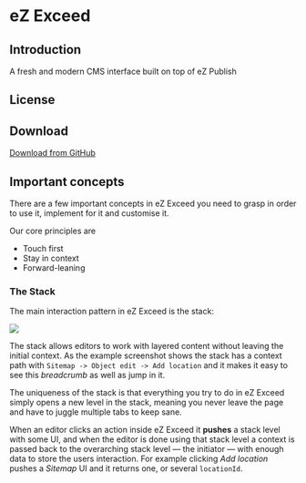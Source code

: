 eZ Exceed
=========

## <a id="introduction" href="#introduction"></a> Introduction

A fresh and modern CMS interface built on top of eZ Publish

## <a id="license" href="#license"></a> License

## <a id="download" href="#download"></a> Download
[Download from GitHub](https://github.com/KeyteqLabs/ezexceed "eZ Exceed at GitHub")

## <a id="concepts" href="#concepts"></a> Important concepts

There are a few important concepts in eZ Exceed you need to grasp in order to use it, implement for it and customise it.

Our core principles are

* Touch first
* Stay in context
* Forward-leaning

### The Stack

The main interaction pattern in eZ Exceed is the stack:

<img src="assets/gfx/01-stack.png">

The stack allows editors to work with layered content without leaving the initial context.
As the example screenshot shows the stack has a context path with `Sitemap -> Object edit -> Add location` and
it makes it easy to see this *breadcrumb* as well as jump in it.

The uniqueness of the stack is that everything you try to do in eZ Exceed simply opens a new level
in the stack, meaning you never leave the page and have to juggle multiple tabs to keep sane.

When an editor clicks an action inside eZ Exceed it **pushes** a stack level with some UI, and when the editor is done using that stack level
a context is passed back to the overarching stack level — the initiator — with enough data to store the users interaction.
For example clicking *Add location* pushes a *Sitemap* UI and it returns one, or several `locationId`.

